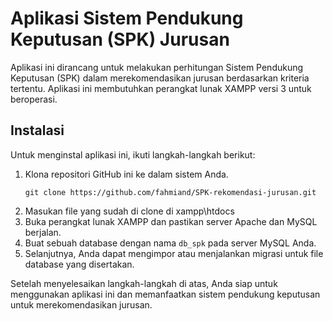 # Aplikasi Sistem Pendukung Keputusan (SPK) Jurusan

Aplikasi ini dirancang untuk melakukan perhitungan Sistem Pendukung Keputusan (SPK) dalam merekomendasikan jurusan berdasarkan kriteria tertentu. Aplikasi ini membutuhkan perangkat lunak XAMPP versi 3 untuk beroperasi.

## Instalasi

Untuk menginstal aplikasi ini, ikuti langkah-langkah berikut:

1. Klona repositori GitHub ini ke dalam sistem Anda.
   ```shell
   git clone https://github.com/fahmiand/SPK-rekomendasi-jurusan.git
2. Masukan file yang sudah di clone di xampp\htdocs
3. Buka perangkat lunak XAMPP dan pastikan server Apache dan MySQL berjalan.
4. Buat sebuah database dengan nama `db_spk` pada server MySQL Anda.
5. Selanjutnya, Anda dapat mengimpor atau menjalankan migrasi untuk file database yang disertakan.

Setelah menyelesaikan langkah-langkah di atas, Anda siap untuk menggunakan aplikasi ini dan memanfaatkan sistem pendukung keputusan untuk merekomendasikan jurusan.